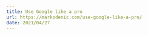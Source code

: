 ```yaml
---
title: Use Google like a pro
url: https://markodenic.com/use-google-like-a-pro/
date: 2021/04/27
---
```

